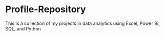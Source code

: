 # Profile-Repository
This is a collection of my projects in data analytics using Excel, Power Bi, SQL, and Python
